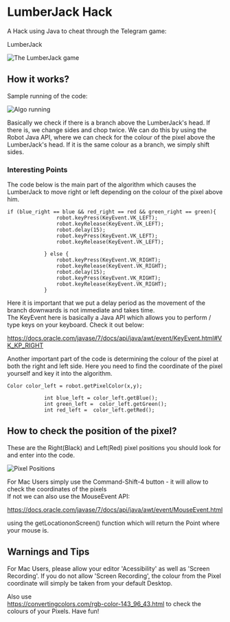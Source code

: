 # LumberJack Hack

A Hack using Java to cheat through the Telegram game: 

LumberJack

![The LumberJack game](https://telegramguides.com/wp-content/uploads/2018/07/lumberjack-telegram-game.png)

## How it works?

Sample running of the code:

![Algo running](https://github.com/seanlowcy77/LumberJack-Hack/blob/master/Sample%20running%20of%20code.png)

Basically we check if there is a branch above the LumberJack's head. If there is, we change sides and chop twice. We can do this by 
using the Robot Java API, where we can check for the colour of the pixel above the LumberJack's head. If it is the same colour as a branch,
we simply shift sides.


### Interesting Points 

The code below is the main part of the algorithm which causes the LumberJack to move right or left depending on the colour of the pixel above him.

```
if (blue_right == blue && red_right == red && green_right == green){
                robot.keyPress(KeyEvent.VK_LEFT);
                robot.keyRelease(KeyEvent.VK_LEFT);
                robot.delay(15);
                robot.keyPress(KeyEvent.VK_LEFT);
                robot.keyRelease(KeyEvent.VK_LEFT);

            } else {
                robot.keyPress(KeyEvent.VK_RIGHT);
                robot.keyRelease(KeyEvent.VK_RIGHT);
                robot.delay(15);
                robot.keyPress(KeyEvent.VK_RIGHT);
                robot.keyRelease(KeyEvent.VK_RIGHT);
            }
```

Here it is important that we put a delay period as the movement of the branch downwards is not immediate and takes time. 
<br>The KeyEvent here is basically a Java API which allows you to perform / type keys on your keyboard. Check it out below:

https://docs.oracle.com/javase/7/docs/api/java/awt/event/KeyEvent.html#VK_KP_RIGHT



Another important part of the code is determining the colour of the pixel at both the right and left side. Here you need to find
the coordinate of the pixel yourself and key it into the algorithm.

```
Color color_left = robot.getPixelColor(x,y);
            
            int blue_left = color_left.getBlue();
            int green_left =  color_left.getGreen();
            int red_left =  color_left.getRed();
```

## How to check the position of the pixel?

These are the Right(Black) and Left(Red) pixel positions you should look for and enter into the code.

![Pixel Positions](https://github.com/seanlowcy77/LumberJack-Hack/blob/master/LumberJack%20Pixel%20Position.png)

For Mac Users simply use the Command-Shift-4 button - it will allow to check the coordinates of the pixels
<br>If not we can also use the MouseEvent API:

https://docs.oracle.com/javase/7/docs/api/java/awt/event/MouseEvent.html

using the getLocationonScreen() function which will return the Point where your mouse is.

## Warnings and Tips

For Mac Users, please allow your editor 'Acessibility' as well as 'Screen Recording'. If you do not allow 'Screen Recording', the colour from the Pixel coordinate will simply be taken from your default Desktop.

Also use
<br>https://convertingcolors.com/rgb-color-143_96_43.html 
to check the colours of your Pixels. Have fun!



